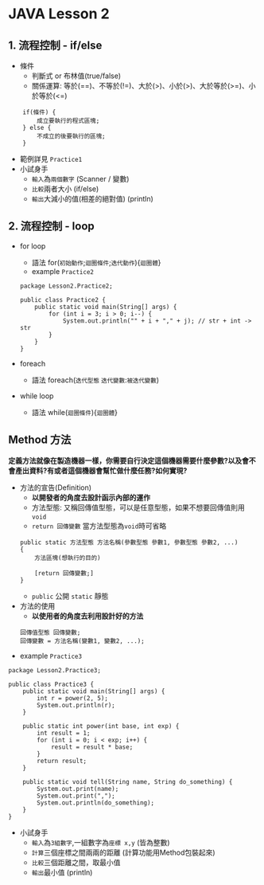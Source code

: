 # JAVA Lesson 2
##  1. 流程控制 - if/else
- 條件
    - 判斷式 or 布林值(true/false)
    - 關係運算: 等於(==)、不等於(!=)、大於(>)、小於(>)、大於等於(>=)、小於等於(<=)
```
    if(條件) {
        成立要執行的程式區塊;
    } else {
        不成立的後要執行的區塊;
    }
```
- 範例詳見 `Practice1`
- 小試身手
    - `輸入`為`兩個數字` (Scanner / 變數)
    - `比較`兩者大小 (if/else)
    - `輸出`大減小的值(相差的絕對值) (println)

## 2. 流程控制 - loop
- for loop
    - 語法 for(`初始動作`;`迴圈條件`;`迭代動作`){`迴圈體`}
    - example `Practice2`
    ```
    package Lesson2.Practice2;

    public class Practice2 {
        public static void main(String[] args) {
            for (int i = 3; i > 0; i--) {
                System.out.println("" + i + "," + j); // str + int -> str
            }
        }
    }
    ```
- foreach
    - 語法 foreach(`迭代型態` `迭代變數`:`被迭代變數`)

- while loop
    - 語法 while(`迴圈條件`){`迴圈體`}

## Method 方法
**定義方法就像在製造機器一樣，你需要自行決定這個機器需要什麼參數?以及會不會產出資料?有或者這個機器會幫忙做什麼任務?如何實現?**
- 方法的宣告(Definition)
    - **以開發者的角度去設計函示內部的運作**
    - 方法型態: 又稱回傳值型態，可以是任意型態，如果不想要回傳值則用`void`
    - `return 回傳變數` 當方法型態為`void`時可省略
    ```
    public static 方法型態 方法名稱(參數型態 參數1, 參數型態 參數2, ...)
    {
        方法區塊(想執行的目的)

        [return 回傳變數;]
    }
    ```
    - `public` 公開 `static` 靜態
- 方法的使用
    - **以使用者的角度去利用設計好的方法**
    ```
    回傳值型態 回傳變數;
    回傳變數 = 方法名稱(變數1, 變數2, ...);
    ```
- example `Practice3`
```
package Lesson2.Practice3;

public class Practice3 {
    public static void main(String[] args) {
        int r = power(2, 5);
        System.out.println(r);
    }

    public static int power(int base, int exp) {
        int result = 1;
        for (int i = 0; i < exp; i++) {
            result = result * base;
        }
        return result;
    }
    
    public static void tell(String name, String do_something) {
        System.out.print(name);
        System.out.print(",");
        System.out.println(do_something);
    }
}
```
- 小試身手
    - `輸入`為`3組數字`,一組數字為`座標 x,y` (皆為整數) 
    - `計算`三個座標之間兩兩的距離 (計算功能用Method包裝起來)
    - `比較`三個距離之間，取最小值
    - `輸出`最小值 (println)
